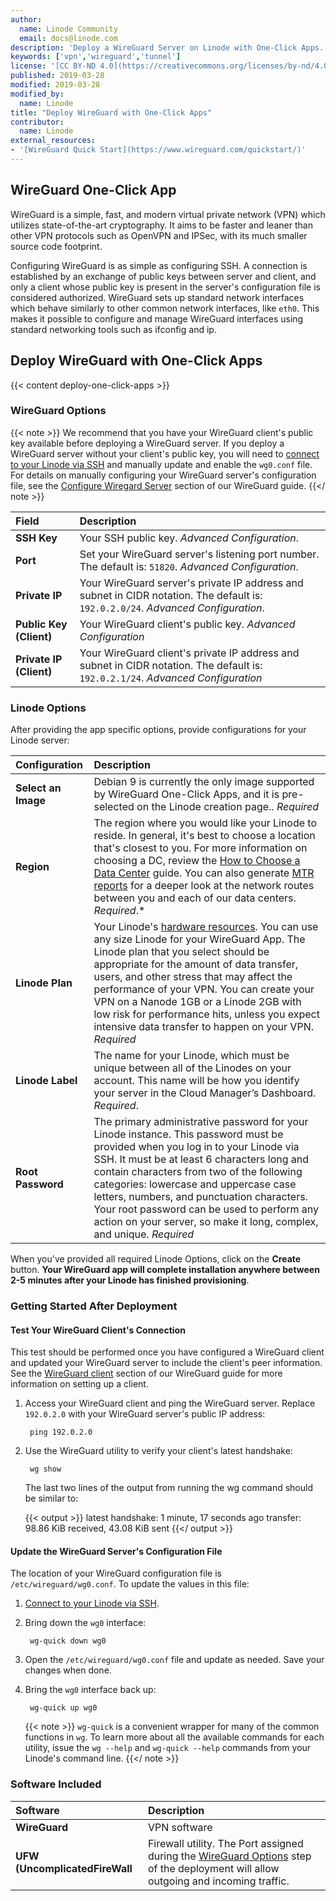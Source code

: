 ```yaml
---
author:
  name: Linode Community
  email: docs@linode.com
description: 'Deploy a WireGuard Server on Linode with One-Click Apps.'
keywords: ['vpn','wireguard','tunnel']
license: '[CC BY-ND 4.0](https://creativecommons.org/licenses/by-nd/4.0)'
published: 2019-03-28
modified: 2019-03-28
modified_by:
  name: Linode
title: "Deploy WireGuard with One-Click Apps"
contributor:
  name: Linode
external_resources:
- '[WireGuard Quick Start](https://www.wireguard.com/quickstart/)'
---
```

## WireGuard One-Click App

WireGuard is a simple, fast, and modern virtual private network (VPN) which utilizes state-of-the-art cryptography. It aims to be faster and leaner than other VPN protocols such as OpenVPN and IPSec, with its much smaller source code footprint.

Configuring WireGuard is as simple as configuring SSH. A connection is established by an exchange of public keys between server and client, and only a client whose public key is present in the server's configuration file is considered authorized. WireGuard sets up standard network interfaces which behave similarly to other common network interfaces, like `eth0`. This makes it possible to configure and manage WireGuard interfaces using standard networking tools such as ifconfig and ip.

## Deploy WireGuard with One-Click Apps

{{< content deploy-one-click-apps >}}

### WireGuard Options

{{< note >}}
We recommend that you have your WireGuard client's public key available before deploying a WireGuard server. If you deploy a WireGuard server without your client's public key, you will need to [connect to your Linode via SSH](/docs/getting-started/#connect-to-your-linode-via-ssh) and manually update and enable the `wg0.conf` file. For details on manually configuring your WireGuard server's configuration file, see the [Configure Wiregard Server](/docs/networking/vpn/set-up-wireguard-vpn-on-ubuntu/#configure-wireguard-server) section of our WireGuard guide.
{{</ note >}}

| **Field** | **Description** |
|:--------------|:------------|
| **SSH Key** | Your SSH public key. *Advanced Configuration*. |
| **Port** | Set your WireGuard server's listening port number. The default is: `51820`. *Advanced Configuration*. |
| **Private IP** | Your WireGuard server's private IP address and subnet in CIDR notation. The default is: `192.0.2.0/24`. *Advanced Configuration*. |
| **Public Key (Client)** | Your WireGuard client's public key. *Advanced Configuration* |
| **Private IP (Client)** | Your WireGuard client's private IP address and subnet in CIDR notation. The default is: `192.0.2.1/24`. *Advanced Configuration* |

### Linode Options

After providing the app specific options, provide configurations for your Linode server:

| **Configuration** | **Description** |
|:--------------|:------------|
| **Select an Image** | Debian 9 is currently the only image supported by WireGuard One-Click Apps, and it is pre-selected on the Linode creation page.. *Required* |
| **Region** | The region where you would like your Linode to reside. In general, it's best to choose a location that's closest to you. For more information on choosing a DC, review the [How to Choose a Data Center](/docs/platform/how-to-choose-a-data-center) guide. You can also generate [MTR reports](/docs/networking/diagnostics/diagnosing-network-issues-with-mtr/) for a deeper look at the network routes between you and each of our data centers. *Required*.* |
| **Linode Plan** | Your Linode's [hardware resources](/docs/platform/how-to-choose-a-linode-plan/#hardware-resource-definitions). You can use any size Linode for your WireGuard App. The Linode plan that you select should be appropriate for the amount of data transfer, users, and other stress that may affect the performance of your VPN. You can create your VPN on a Nanode 1GB or a Linode 2GB with low risk for performance hits, unless you expect intensive data transfer to happen on your VPN. *Required* |
| **Linode Label** | The name for your Linode, which must be unique between all of the Linodes on your account. This name will be how you identify your server in the Cloud Manager’s Dashboard. *Required*. |
| **Root Password** | The primary administrative password for your Linode instance. This password must be provided when you log in to your Linode via SSH. It must be at least 6 characters long and contain characters from two of the following categories: lowercase and uppercase case letters, numbers, and punctuation characters. Your root password can be used to perform any action on your server, so make it long, complex, and unique. *Required* |

When you've provided all required Linode Options, click on the **Create** button. **Your WireGuard app will complete installation anywhere between 2-5 minutes after your Linode has finished provisioning**.

### Getting Started After Deployment

#### Test Your WireGuard Client's Connection

This test should be performed once you have configured a WireGuard client and updated your WireGuard server to include the client's peer information. See the [WireGuard client](/docs/networking/vpn/set-up-wireguard-vpn-on-ubuntu/#wireguard-client) section of our WireGuard guide for more information on setting up a client.

1. Access your WireGuard client and ping the WireGuard server. Replace `192.0.2.0` with your WireGuard server's public IP address:

        ping 192.0.2.0

1. Use the WireGuard utility to verify your client's latest handshake:

        wg show

    The last two lines of the output from running the wg command should be similar to:

    {{< output >}}
latest handshake: 1 minute, 17 seconds ago
transfer: 98.86 KiB received, 43.08 KiB sent
    {{</ output >}}

#### Update the WireGuard Server's Configuration File

The location of your WireGuard configuration file is `/etc/wireguard/wg0.conf`. To update the values in this file:

1. [Connect to your Linode via SSH](/docs/getting-started/#connect-to-your-linode-via-ssh).

1. Bring down the `wg0` interface:

        wg-quick down wg0

1. Open the `/etc/wireguard/wg0.conf` file and update as needed. Save your changes when done.

1. Bring the `wg0` interface back up:

        wg-quick up wg0

    {{< note >}}
  `wg-quick` is a convenient wrapper for many of the common functions in `wg`. To learn more about all the available commands for each utility, issue the `wg --help` and `wg-quick --help` commands from your Linode's command line.
    {{</ note >}}


### Software Included

| **Software** | **Description** |
|:--------------|:------------|
| **WireGuard** | VPN software |
| **UFW (UncomplicatedFireWall** | Firewall utility. The Port assigned during the [WireGuard Options](#wireguard-options) step of the deployment will allow outgoing and incoming traffic. |
